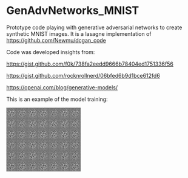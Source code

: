 # GenAdvNetworks_MNIST
Prototype code playing with generative adversarial networks to create synthetic MNIST images. 
It is a lasagne implementation of https://github.com/Newmu/dcgan_code

Code was developed insights from:

https://gist.github.com/f0k/738fa2eedd9666b78404ed1751336f56

https://gist.github.com/rocknrollnerd/06bfed6b9d1bce612fd6

https://openai.com/blog/generative-models/

This is an example of the model training:

![example](/examples/test_e0.png?raw=true "Example")

